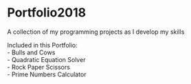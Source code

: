 # Portfolio2018
A collection of my programming projects as I develop my skills

Included in this Portfolio:  
	- Bulls and Cows  
	- Quadratic Equation Solver  
	- Rock Paper Scissors  
	- Prime Numbers Calculator  